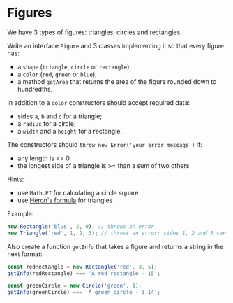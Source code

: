 # Figures

We have 3 types of figures: triangles, circles and rectangles.

Write an interface `Figure` and 3 classes implementing it so that every figure
has:

- a `shape` (`triangle`, `circle` or `rectangle`);
- a `color` (`red`, `green` or `blue`);
- a method `getArea` that returns the area of the figure rounded down to
  hundredths.

In addition to a `color` constructors should accept required data:

- sides `a`, `b` and `c` for a triangle;
- a `radius` for a circle;
- a `width` and a `height` for a rectangle.

The constructors should `throw new Error('your error message')` if:

- any length is <= 0
- the longest side of a triangle is >= than a sum of two others

Hints:

- use `Math.PI` for calculating a circle square
- use [Heron's formula](https://en.wikipedia.org/wiki/Heron%27s_formula) for triangles

Example:

```typescript
new Rectangle('blue', 2, 0); // throws an error
new Triangle('red', 1, 2, 3); // throws an error: sides 1, 2 and 3 can't form a triangle
```

Also create a function `getInfo` that takes a figure and returns a string in the
next format:

```typescript
const redRectangle = new Rectangle('red', 3, 5);
getInfo(redRectangle) === 'A red rectangle - 15';

const greenCircle = new Circle('green', 1);
getInfo(greenCircle) === 'A green circle - 3.14';
```
